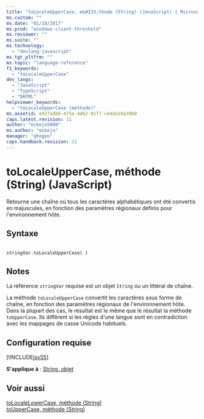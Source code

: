 ```yaml
---
title: "toLocaleUpperCase, m&#233;thode (String) (JavaScript) | Microsoft Docs"
ms.custom: ""
ms.date: "01/18/2017"
ms.prod: "windows-client-threshold"
ms.reviewer: ""
ms.suite: ""
ms.technology: 
  - "devlang-javascript"
ms.tgt_pltfrm: ""
ms.topic: "language-reference"
f1_keywords: 
  - "toLocaleUpperCase"
dev_langs: 
  - "JavaScript"
  - "TypeScript"
  - "DHTML"
helpviewer_keywords: 
  - "toLocaleUpperCase (méthode)"
ms.assetid: e927adb6-475e-44b2-91f7-cedda10a39b0
caps.latest.revision: 11
author: "mikejo5000"
ms.author: "mikejo"
manager: "ghogen"
caps.handback.revision: 11
---
```

# toLocaleUpperCase, m&#233;thode (String) (JavaScript)
Retourne une chaîne où tous les caractères alphabétiques ont été convertis en majuscules, en fonction des paramètres régionaux définis pour l'environnement hôte.  
  
## Syntaxe  
  
```  
  
stringVar.toLocaleUpperCase( )  
```  
  
## Notes  
 La référence `stringVar` requise est un objet `String` ou un littéral de chaîne.  
  
 La méthode `toLocaleUpperCase` convertit les caractères sous forme de chaîne, en fonction des paramètres régionaux de l'environnement hôte.  Dans la plupart des cas, le résultat est le même que le résultat la méthode `toUpperCase`.  Ils diffèrent si les règles d'une langue sont en contradiction avec les mappages de casse Unicode habituels.  
  
## Configuration requise  
 [!INCLUDE[jsv55](../../javascript/reference/includes/jsv55-md.md)]  
  
 **S'applique à** : [String, objet](../../javascript/reference/string-object-javascript.md)  
  
## Voir aussi  
 [toLocaleLowerCase, méthode \(String\)](../../javascript/reference/tolocalelowercase-method-string-javascript.md)   
 [toUpperCase, méthode \(String\)](../../javascript/reference/touppercase-method-string-javascript.md)
